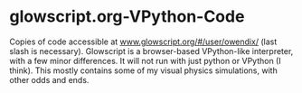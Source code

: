# glowscript.org-VPython-Code
Copies of code accessible at www.glowscript.org/#/user/owendix/ (last slash is necessary).
Glowscript is a browser-based VPython-like interpreter, with a few minor differences. It will not run with just python or VPython (I think). This mostly contains some of my visual physics simulations, with other odds and ends.
